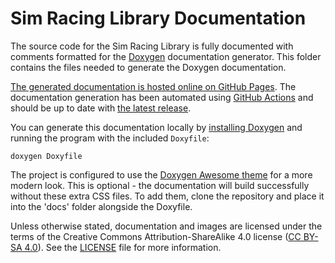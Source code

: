 # Sim Racing Library Documentation

The source code for the Sim Racing Library is fully documented with comments formatted for the [Doxygen](https://en.wikipedia.org/wiki/Doxygen) documentation generator. This folder contains the files needed to generate the Doxygen documentation.

[The generated documentation is hosted online on GitHub Pages](https://dmadison.github.io/Sim-Racing-Arduino/docs). The documentation generation has been automated using [GitHub Actions](https://docs.github.com/en/actions) and should be up to date with [the latest release](https://github.com/dmadison/Sim-Racing-Arduino/releases/latest).

You can generate this documentation locally by [installing Doxygen](https://www.doxygen.nl/manual/install.html) and running the program with the included `Doxyfile`:

```
doxygen Doxyfile
```

The project is configured to use the [Doxygen Awesome theme](https://github.com/jothepro/doxygen-awesome-css) for a more modern look. This is optional - the documentation will build successfully without these extra CSS files. To add them, clone the repository and place it into the 'docs' folder alongside the Doxyfile.

Unless otherwise stated, documentation and images are licensed under the terms of the Creative Commons Attribution-ShareAlike 4.0 license ([CC BY-SA 4.0](https://creativecommons.org/licenses/by-sa/4.0/)). See the [LICENSE](LICENSE) file for more information.

